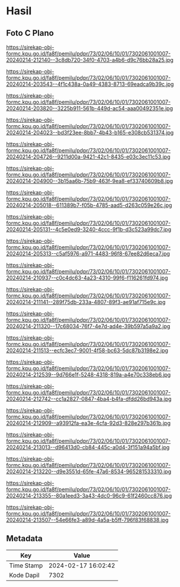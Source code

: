 # Hasil

## Foto C Plano

https://sirekap-obj-formc.kpu.go.id/fa8f/pemilu/pdpr/73/02/06/10/01/7302061001007-20240214-212140--3c8db720-34f0-4703-a4b6-d9c76bb28a25.jpg

https://sirekap-obj-formc.kpu.go.id/fa8f/pemilu/pdpr/73/02/06/10/01/7302061001007-20240214-203543--4f1c438a-0a49-4383-8713-69eadca9b39c.jpg

https://sirekap-obj-formc.kpu.go.id/fa8f/pemilu/pdpr/73/02/06/10/01/7302061001007-20240214-203820--3225b911-561b-449d-ac54-aaa00492351e.jpg

https://sirekap-obj-formc.kpu.go.id/fa8f/pemilu/pdpr/73/02/06/10/01/7302061001007-20240214-204023--bd3f23ee-8bb7-4b43-b165-e308cb531374.jpg

https://sirekap-obj-formc.kpu.go.id/fa8f/pemilu/pdpr/73/02/06/10/01/7302061001007-20240214-204726--9211d00a-9421-42c1-8435-e03c3ec11c53.jpg

https://sirekap-obj-formc.kpu.go.id/fa8f/pemilu/pdpr/73/02/06/10/01/7302061001007-20240214-204900--3b15aa6b-75b9-463f-9ea8-ef33740609b8.jpg

https://sirekap-obj-formc.kpu.go.id/fa8f/pemilu/pdpr/73/02/06/10/01/7302061001007-20240214-205018--611389b7-f05b-4785-aad5-d263c059e26c.jpg

https://sirekap-obj-formc.kpu.go.id/fa8f/pemilu/pdpr/73/02/06/10/01/7302061001007-20240214-205131--4c5e0ed9-3240-4ccc-9f1b-d3c523a99dc7.jpg

https://sirekap-obj-formc.kpu.go.id/fa8f/pemilu/pdpr/73/02/06/10/01/7302061001007-20240214-205313--c5af5976-a971-4483-96f8-67ee82d6eca7.jpg

https://sirekap-obj-formc.kpu.go.id/fa8f/pemilu/pdpr/73/02/06/10/01/7302061001007-20240214-210937--c0c4dc63-4a23-4310-99f6-f116261fd974.jpg

https://sirekap-obj-formc.kpu.go.id/fa8f/pemilu/pdpr/73/02/06/10/01/7302061001007-20240214-211141--289f75db-233a-4807-89f3-ae91af715e9c.jpg

https://sirekap-obj-formc.kpu.go.id/fa8f/pemilu/pdpr/73/02/06/10/01/7302061001007-20240214-211320--17c68034-76f7-4e7d-ad4e-39b597a5a9a2.jpg

https://sirekap-obj-formc.kpu.go.id/fa8f/pemilu/pdpr/73/02/06/10/01/7302061001007-20240214-211513--ecfc3ec7-9001-4f58-bc63-5dc87b3198e2.jpg

https://sirekap-obj-formc.kpu.go.id/fa8f/pemilu/pdpr/73/02/06/10/01/7302061001007-20240214-212539--9d766e1f-5248-4318-819a-a4e70c338eb6.jpg

https://sirekap-obj-formc.kpu.go.id/fa8f/pemilu/pdpr/73/02/06/10/01/7302061001007-20240214-212742--cc1a2827-0847-4ba4-b4fa-dfdd26bd943a.jpg

https://sirekap-obj-formc.kpu.go.id/fa8f/pemilu/pdpr/73/02/06/10/01/7302061001007-20240214-212909--a93912fa-ea3e-4cfa-92d3-828e297b361b.jpg

https://sirekap-obj-formc.kpu.go.id/fa8f/pemilu/pdpr/73/02/06/10/01/7302061001007-20240214-213013--d96413d0-cb84-445c-a0d4-3f151a94a5bf.jpg

https://sirekap-obj-formc.kpu.go.id/fa8f/pemilu/pdpr/73/02/06/10/01/7302061001007-20240214-213220--d9e3551d-65fe-47a6-8534-965281533310.jpg

https://sirekap-obj-formc.kpu.go.id/fa8f/pemilu/pdpr/73/02/06/10/01/7302061001007-20240214-213355--80a1eed3-3a43-4dc0-96c9-61f2460cc876.jpg

https://sirekap-obj-formc.kpu.go.id/fa8f/pemilu/pdpr/73/02/06/10/01/7302061001007-20240214-213507--54e66fe3-a89d-4a5a-b5ff-796f83f68838.jpg


## Metadata

| Key        | Value               |
| ---------- | ------------------- |
| Time Stamp | 2024-02-17 16:02:42 |
| Kode Dapil | 7302                |



